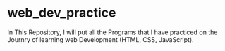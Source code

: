 # web_dev_practice
In This  Repository, I will put all the Programs that I have practiced on the Journry of learning web Development (HTML, CSS, JavaScript).
